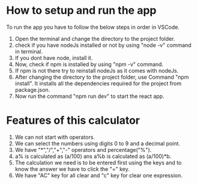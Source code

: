 # How to setup and run the app
To run the app you have to follow the below steps in order in VSCode.
1. Open the terminal and change the directory to the project folder.
2. check if you have nodeJs installed or not by using "node -v" command in terminal.
3. If you dont have node, install it.
4. Now, check if npm is installed by using "npm -v" command.
5. If npm is not there try to reinstall nodeJs as it comes with nodeJs.
6. After changing the directory to the project folder, use Command "npm install". It installs all the dependencies required for the project from package.json.
7. Now run the command "npm run dev" to start the react app.

# Features of this calculator
1. We can not start with operators.
2. We can select the numbers using digits 0 to 9 and a decimal point.
3. We have "*","/","+","-" operators and percentage("%").
4. a% is calculated as (a/100) ans a%b is calculated as (a/100)*b.
5. The calculation we need is to be entered first using the keys and to know the answer we have to click the "=" key.
6. We have "AC" key for all clear and "c" key for clear one expression.